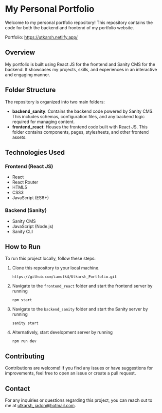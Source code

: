 # My Personal Portfolio

Welcome to my personal portfolio repository! This repository contains the code for both the backend and frontend of my portfolio website.

Portfolio: https://utkarsh.netlify.app/

## Overview

My portfolio is built using React JS for the frontend and Sanity CMS for the backend. It showcases my projects, skills, and experiences in an interactive and engaging manner.

## Folder Structure

The repository is organized into two main folders:

- **backend_sanity**: Contains the backend code powered by Sanity CMS. This includes schemas, configuration files, and any backend logic required for managing content.
- **frontend_react**: Houses the frontend code built with React JS. This folder contains components, pages, stylesheets, and other frontend assets.

## Technologies Used

### Frontend (React JS)
- React
- React Router
- HTML5
- CSS3
- JavaScript (ES6+)

### Backend (Sanity)
- Sanity CMS
- JavaScript (Node.js)
- Sanity CLI

## How to Run

To run this project locally, follow these steps:

1. Clone this repository to your local machine.
   ```
   https://github.com/iamutk4/Utkarsh_Portfolio.git
   ```
2. Navigate to the `frontend_react` folder and start the frontend server by running
   ```
   npm start
   ```
3. Navigate to the `backend_sanity` folder and start the Sanity server by running
   ```
   sanity start
   ```
4. Alternatively, start development server by running
   ```
   npm run dev
   ```

## Contributing

Contributions are welcome! If you find any issues or have suggestions for improvements, feel free to open an issue or create a pull request.

## Contact

For any inquiries or questions regarding this project, you can reach out to me at [utkarsh_jadon@hotmail.com](mailto:utkarsh_jadon@hotmail.com).
